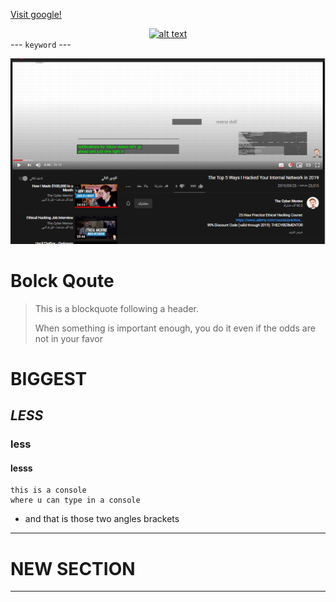 [Visit google!](www.google.com)

<div align="center">
<a href="https://www.hackthebox.eu/home/users/profile/188571" title="mh3ayad"><img src="https://www.hackthebox.eu/badge/image/188571" alt="alt text" /></a></div>
---
<code class="language-plaintext highlighter-rouge">keyword</code>
---

[logo]: mango.png
![alt text](mango.png "Mango")

# Bolck Qoute
>This is a blockquote following a header.</p>
When something is important enough, you do it even if the odds are not in your favor


# **BIGGEST**
## _LESS_
### less
#### lesss
```console
this is a console
where u can type in a console
```
* and that is those two angles brackets
---

# NEW SECTION

---
